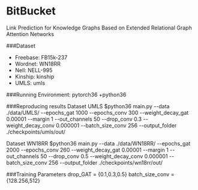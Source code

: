 # BitBucket
Link Prediction for Knowledge Graphs Based on Extended Relational Graph Attention Networks

###Dataset
- Freebase: FB15k-237
- Wordnet: WN18RR
- Nell: NELL-995
- Kinship: kinship
- UMLS: umls

###Running Environment: pytorch36 +python36

###Reproducing results
Dataset  UMLS
$python36   main.py 
--data ./data/UMLS/ 
--epochs_gat 1000 
--epochs_conv 300 
--weight_decay_gat 0.00001 
--margin 1 
--out_channels 50 
--drop_conv 0.3 
--weight_decay_conv 0.000001 
--batch_size_conv 256 
--output_folder ./checkpoints/umls/out/

Dataset  WN18RR
$python36   main.py 
--data ./data/WN18RR/ 
--epochs_gat 2000 
--epochs_conv 260 
--weight_decay_gat 0.00001 
--margin 1 
--out_channels 50 
--drop_conv 0.5 
--weight_decay_conv 0.000001 
--batch_size_conv 256 
--output_folder ./checkpoints/wn18rr/out/

###Training  Parameters
drop_GAT = {0.1,0.3,0.5}
batch_size_conv ={128.256,512}
